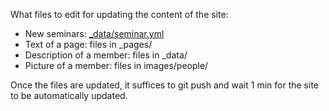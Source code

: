 What files to edit for updating the content of the site:
  - New seminars: [_data/seminar.yml](https://github.com/yassine-hamoudi/labri/blob/gh-pages/_data/seminar.yml)
  - Text of a page: files in _pages/
  - Description of a member: files in _data/
  - Picture of a member: files in images/people/

Once the files are updated, it suffices to git push and wait 1 min for the site to be automatically updated.
